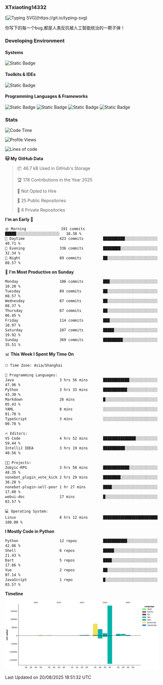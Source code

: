 ### XTxiaoting14332

[![Typing SVG](https://readme-typing-svg.herokuapp.com?font=JetBrians+Mono&pause=1000&random=false&width=435&lines=Hello+World!)](https://git.io/typing-svg)

你写下的每一个bug,都是人类反抗被人工智能统治的一颗子弹！

### Developing Environment

#### Systems

![Static Badge](https://img.shields.io/badge/Ubuntu-%20?style=flat-square&logo=ubuntu&logoColor=white&color=E34F26)

#### Toolkits & IDEs

![Static Badge](https://img.shields.io/badge/Visual%20Studio%20Code-%20?style=flat-square&logo=visualstudiocode&logoColor=white&color=blue)

#### Programming Languages & Frameworks

![Static Badge](https://img.shields.io/badge/Dart-%20?style=flat-square&logo=dart&logoColor=white&color=0175C2)
![Static Badge](https://img.shields.io/badge/Flutter-%20?style=flat-square&logo=flutter&logoColor=white&color=02569B)
![Static Badge](https://img.shields.io/badge/Python-%20?style=flat-square&logo=python&logoColor=white&color=E7A781)
![Static Badge](https://img.shields.io/badge/Bash%20Shell-%20?style=flat-square&logo=shell&logoColor=white&color=49D868)

### Stats

<!--START_SECTION:waka-->
![Code Time](http://img.shields.io/badge/Code%20Time-417%20hrs%2015%20mins-blue)

![Profile Views](http://img.shields.io/badge/Profile%20Views-2-blue)

![Lines of code](https://img.shields.io/badge/From%20Hello%20World%20I%27ve%20Written-341.9%20thousand%20lines%20of%20code-blue)

**🐱 My GitHub Data** 

> 📦 46.7 kB Used in GitHub's Storage 
 > 
> 🏆 178 Contributions in the Year 2025
 > 
> 🚫 Not Opted to Hire
 > 
> 📜 25 Public Repositories 
 > 
> 🔑 6 Private Repositories 
 > 
**I'm an Early 🐤** 

```text
🌞 Morning                191 commits         █████░░░░░░░░░░░░░░░░░░░░   18.38 % 
🌆 Daytime                423 commits         ██████████░░░░░░░░░░░░░░░   40.71 % 
🌃 Evening                336 commits         ████████░░░░░░░░░░░░░░░░░   32.34 % 
🌙 Night                  89 commits          ██░░░░░░░░░░░░░░░░░░░░░░░   08.57 % 
```
📅 **I'm Most Productive on Sunday** 

```text
Monday                   106 commits         ███░░░░░░░░░░░░░░░░░░░░░░   10.20 % 
Tuesday                  89 commits          ██░░░░░░░░░░░░░░░░░░░░░░░   08.57 % 
Wednesday                87 commits          ██░░░░░░░░░░░░░░░░░░░░░░░   08.37 % 
Thursday                 67 commits          ██░░░░░░░░░░░░░░░░░░░░░░░   06.45 % 
Friday                   114 commits         ███░░░░░░░░░░░░░░░░░░░░░░   10.97 % 
Saturday                 207 commits         █████░░░░░░░░░░░░░░░░░░░░   19.92 % 
Sunday                   369 commits         █████████░░░░░░░░░░░░░░░░   35.51 % 
```


📊 **This Week I Spent My Time On** 

```text
🕑︎ Time Zone: Asia/Shanghai

💬 Programming Languages: 
Java                     3 hrs 56 mins       ████████████░░░░░░░░░░░░░   47.96 % 
Python                   3 hrs 33 mins       ███████████░░░░░░░░░░░░░░   43.30 % 
Markdown                 26 mins             █░░░░░░░░░░░░░░░░░░░░░░░░   05.43 % 
YAML                     8 mins              ░░░░░░░░░░░░░░░░░░░░░░░░░   01.70 % 
TypeScript               3 mins              ░░░░░░░░░░░░░░░░░░░░░░░░░   00.78 % 

🔥 Editors: 
VS Code                  4 hrs 52 mins       ███████████████░░░░░░░░░░   59.44 % 
IntelliJ IDEA            3 hrs 19 mins       ██████████░░░░░░░░░░░░░░░   40.56 % 

🐱‍💻 Projects: 
Zobyic-RPG               3 hrs 58 mins       ████████████░░░░░░░░░░░░░   48.35 % 
nonebot_plugin_vote_kick 2 hrs 29 mins       ████████░░░░░░░░░░░░░░░░░   30.28 % 
nonebot-plugin-sell-poor 1 hr 27 mins        ████░░░░░░░░░░░░░░░░░░░░░   17.80 % 
webui-doc                17 mins             █░░░░░░░░░░░░░░░░░░░░░░░░   03.57 % 

💻 Operating System: 
Linux                    8 hrs 12 mins       █████████████████████████   100.00 % 
```

**I Mostly Code in Python** 

```text
Python                   12 repos            ███████████░░░░░░░░░░░░░░   42.86 % 
Shell                    6 repos             █████░░░░░░░░░░░░░░░░░░░░   21.43 % 
Dart                     5 repos             ████░░░░░░░░░░░░░░░░░░░░░   17.86 % 
Vue                      2 repos             ██░░░░░░░░░░░░░░░░░░░░░░░   07.14 % 
JavaScript               1 repo              █░░░░░░░░░░░░░░░░░░░░░░░░   03.57 % 
```



**Timeline**

![Lines of Code chart](https://raw.githubusercontent.com/XTxiaoting14332/XTxiaoting14332/main/assets/bar_graph.png)


 Last Updated on 20/08/2025 18:51:32 UTC
<!--END_SECTION:waka-->